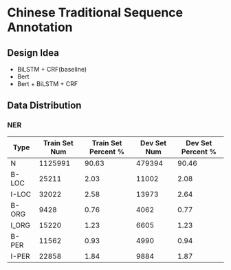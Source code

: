# Chinese Traditional Sequence Annotation

## Design Idea

- BiLSTM + CRF(baseline)
- Bert
- Bert + BiLSTM + CRF

## Data Distribution

### NER

| Type  | Train Set Num | Train Set Percent % | Dev Set Num | Dev Set Percent % |
| ----- | ------------- | ------------------- | ----------- | ----------------- |
| N     | 1125991       | 90.63               | 479394      | 90.46             |
| B-LOC | 25211         | 2.03                | 11002       | 2.08              |
| I-LOC | 32022         | 2.58                | 13973       | 2.64              |
| B-ORG | 9428          | 0.76                | 4062        | 0.77              |
| I_ORG | 15220         | 1.23                | 6605        | 1.23              |
| B-PER | 11562         | 0.93                | 4990        | 0.94              |
| I-PER | 22858         | 1.84                | 9884        | 1.87              |
